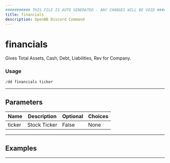 ```yaml
---
########### THIS FILE IS AUTO GENERATED - ANY CHANGES WILL BE VOID ###########
title: financials
description: OpenBB Discord Command
---
```


# financials

Gives Total Assets, Cash, Debt, Liabilities, Rev for Company.

### Usage

```python wordwrap
/dd financials ticker
```

---

## Parameters

| Name | Description | Optional | Choices |
| ---- | ----------- | -------- | ------- |
| ticker | Stock Ticker | False | None |


---

## Examples


---
